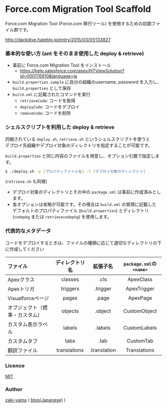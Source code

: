 Force.com Migration Tool Scaffold
=================================

Force.com Migration Tool (Force.com 移行ツール) を使用するための初期ファイル群です。

http://dackdive.hateblo.jp/entry/2015/03/01/133827

### 基本的な使い方 (ant をそのまま使用した deploy & retrieve)

- 事前に Force.com Migration Tool をインストール
	- https://help.salesforce.com/apex/HTViewSolution?id=000176910&language=ja
- `build.properties.sample` に自分の組織のusername, password を入力し、`build.properties` として保存
- `build.xml` に記載されたコマンドを実行
	- `retrieveCode`: コードを取得
	- `deployCode`: コードをデプロイ
	- `removeCode`: コードを削除

### シェルスクリプトを利用した deploy & retrieve

同梱されている `deploy.sh`, `retrieve.sh` というシェルスクリプトを使うと  
デプロイ先組織やデプロイ対象のディレクトリを指定することが可能です。

`build.properties` と同じ内容のファイルを用意し、オプション引数で指定します。

```zsh
$ ./deploy.sh -p [プロパティファイル名] -t [デプロイ対象のディレクトリ]
```
(`retrieve.sh` も同様)

- デプロイ対象のディレクトリとその中の `package.xml` は事前に作成済みとします。
- 各オプションは省略が可能です。その場合は `build.xml` の冒頭に記載した  
デフォルトのプロパティファイル (`build.properties`) とディレクトリ (`codepkg` または `retrievecodepkg`) を使用します。

### 代表的なメタデータ

コードをデプロイするときは、ファイルの種類に応じて適切なディレクトリの下に作成してください

| ファイル  | ディレクトリ名 | 拡張子名 | ```package.xml```の```<name>``` |
|:--|:-:|:-:|:-:|
|Apexクラス|classes|.cls|ApexClass|
|Apexトリガ|triggers|.trigger|ApexTrigger|
|Visualforceページ|pages|.page|ApexPage|
|オブジェクト（標準・カスタム）|objects|.object|CustomObject|
|カスタム表示ラベル|labels|.labels|CustomLabels|
|カスタムタブ|tabs|.tab|CustomTab|
|翻訳ファイル|translations|.translation|Translations|



### Licence

[MIT](https://github.com/zaki-yama/force-com-migration-tool-scaffold/blob/master/LICENSE)

### Author

[zaki-yama](https://github.com/zaki-yama) ( [blog(Japanese)](http://dackdive.hateblo.jp/) )
